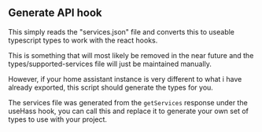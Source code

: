## Generate API hook
This simply reads the "services.json" file and converts this to useable typescript types to work with the react hooks.

This is something that will most likely be removed in the near future and the types/supported-services file will just be
maintained manually.

However, if your home assistant instance is very different to what i have already exported, this script should generate the types for you.

The services file was generated from the `getServices` response under the useHass hook, you can call this and replace it to generate your own set of types to use with your project.